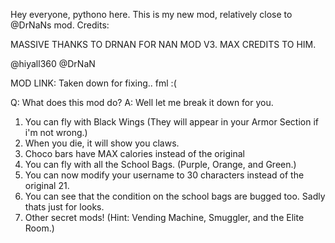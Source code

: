 Hey everyone, pythono here. This is my new mod, relatively close to @DrNaNs mod. 
Credits:

MASSIVE THANKS TO DRNAN FOR NAN MOD V3. MAX CREDITS TO HIM.


@hiyall360
@DrNaN                         

MOD LINK: Taken down for fixing.. fml :(

Q: What does this mod do?
A: Well let me break it down for you.

1. You can fly with Black Wings (They will appear in your Armor Section if i'm not wrong.)
2. When you die, it will show you claws.
3. Choco bars have MAX calories instead of the original
4. You can fly with all the School Bags. (Purple, Orange, and Green.)
5. You can now modify your username to 30 characters instead of the original 21.
6. You can see that the condition on the school bags are bugged too. Sadly thats just for looks.
7. Other secret mods! (Hint: Vending Machine, Smuggler, and the Elite Room.)
